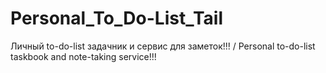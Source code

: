 # Personal_To_Do-List_Tail
Личный to-do-list задачник и сервис для заметок!!! / Personal to-do-list taskbook and note-taking service!!!
